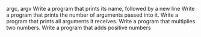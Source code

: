 argc, argv
Write a program that prints its name, followed by a new line
Write a program that prints the number of arguments passed into it.
Write a program that prints all arguments it receives.
Write a program that multiplies two numbers.
Write a program that adds positive numbers
